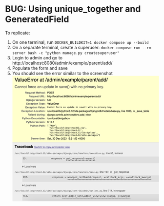# BUG: Using unique_together and GeneratedField


To replicate:

1. On one terminal, run `DOCKER_BUILDKIT=1 docker compose up --build`
2. On a separate terminal, create a superuser: `docker-compose run --rm server bash -c "python manage.py createsuperuser"`
3. Login to admin and go to http://localhost:8080/admin/example/parent/add/
4. Populate the form and save
5. You should see the error similar to the screenshot
    ![screenshot.png](screenshot.png)
